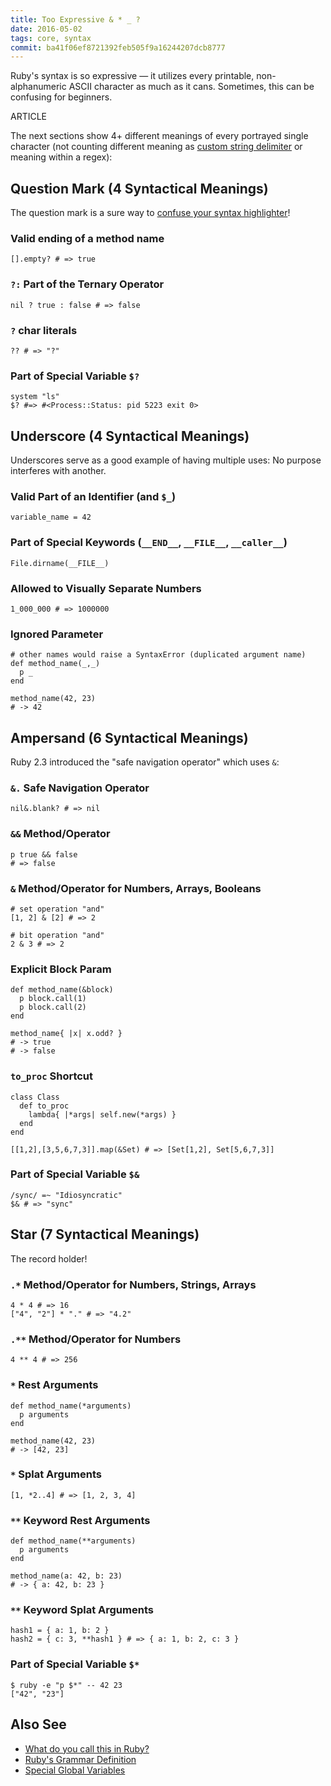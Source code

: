 ```yaml
---
title: Too Expressive & * _ ?
date: 2016-05-02
tags: core, syntax
commit: ba41f06ef8721392feb505f9a16244207dcb8777
---
```


Ruby's syntax is so expressive — it utilizes every printable, non-alphanumeric ASCII character as much as it cans. Sometimes, this can be confusing for beginners.

ARTICLE

The next sections show 4+ different meanings of every portrayed single character (not counting different meaning as [custom string delimiter](https://idiosyncratic-ruby.com/15-207-ways-to-rome.html) or meaning within a regex):

## Question Mark (4 Syntactical Meanings)

The question mark is a sure way to [confuse your syntax highlighter](https://idiosyncratic-ruby.com/1-test-highlights.html)!

### Valid ending of a method name

    [].empty? # => true

### `?:` Part of the Ternary Operator

    nil ? true : false # => false

### `?` char literals

    ?? # => "?"

### Part of Special Variable `$?`

    system "ls"
    $? #=> #<Process::Status: pid 5223 exit 0>

## Underscore (4 Syntactical Meanings)

Underscores serve as a good example of having multiple uses: No purpose interferes with another.

### Valid Part of an Identifier (and `$_`)

    variable_name = 42

### Part of Special Keywords (`__END__`, `__FILE__`, `__caller__`)

    File.dirname(__FILE__)

### Allowed to Visually Separate Numbers

    1_000_000 # => 1000000

### Ignored Parameter

    # other names would raise a SyntaxError (duplicated argument name)
    def method_name(_,_)
      p _
    end

    method_name(42, 23)
    # -> 42

## Ampersand (6 Syntactical Meanings)

Ruby 2.3 introduced the "safe navigation operator" which uses `&`:

### `&.` Safe Navigation Operator

    nil&.blank? # => nil

### `&&` Method/Operator

    p true && false
    # => false

### `&` Method/Operator for Numbers, Arrays, Booleans

    # set operation "and"
    [1, 2] & [2] # => 2

    # bit operation "and"
    2 & 3 # => 2

### Explicit Block Param

    def method_name(&block)
      p block.call(1)
      p block.call(2)
    end

    method_name{ |x| x.odd? }
    # -> true
    # -> false

### `to_proc` Shortcut

    class Class
      def to_proc
        lambda{ |*args| self.new(*args) }
      end
    end

    [[1,2],[3,5,6,7,3]].map(&Set) # => [Set[1,2], Set[5,6,7,3]]

### Part of Special Variable `$&`

    /sync/ =~ "Idiosyncratic"
    $& # => "sync"

## Star (7 Syntactical Meanings)

The record holder!

### `.*` Method/Operator for Numbers, Strings, Arrays

    4 * 4 # => 16
    ["4", "2"] * "." # => "4.2"

### `.**` Method/Operator for Numbers

    4 ** 4 # => 256

### `*` Rest Arguments

    def method_name(*arguments)
      p arguments
    end

    method_name(42, 23)
    # -> [42, 23]

### `*` Splat Arguments

    [1, *2..4] # => [1, 2, 3, 4]

### `**` Keyword Rest Arguments

    def method_name(**arguments)
      p arguments
    end

    method_name(a: 42, b: 23)
    # -> { a: 42, b: 23 }

### `**` Keyword Splat Arguments

    hash1 = { a: 1, b: 2 }
    hash2 = { c: 3, **hash1 } # => { a: 1, b: 2, c: 3 }

### Part of Special Variable `$*`

    $ ruby -e "p $*" -- 42 23
    ["42", "23"]

## Also See

* [What do you call this in Ruby?](https://github.com/JuanitoFatas/what-do-you-call-this-in-ruby)
* [Ruby's Grammar Definition](https://raw.githubusercontent.com/ruby/ruby/trunk/parse.y)
* [Special Global Variables](https://idiosyncratic-ruby.com/9-globalization.html)

